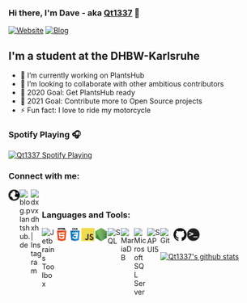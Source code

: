 ### Hi there, I'm Dave - aka [Qt1337][website] 👋

[![Website](https://img.shields.io/website?label=app.plantshub.de&style=for-the-badge&url=https%3A%2F%2Fapp.plantshub.de)](https://app.plantshub.de)
[![Blog](https://img.shields.io/website?label=blog.plantshub.de&style=for-the-badge&url=https%3A%2F%2Fblog.plantshub.de)](https://blog.plantshub.de)

## I'm a student at the DHBW-Karlsruhe

- 🌱 I’m currently working on PlantsHub
- 👯 I’m looking to collaborate with other ambitious contributors
- 🥅 2020 Goal: Get PlantsHub ready
- 🥅 2021 Goal: Contribute more to Open Source projects
- ⚡ Fun fact: I love to ride my motorcycle

### Spotify Playing 🎧

[<img src="https://now-playing-codestackr.vercel.app/api/spotify-playing" alt="Qt1337 Spotify Playing" width="350" />](https://open.spotify.com/user/yx4fy5dj4mrql6zxlubfy0zta)

### Connect with me:

[<img align="left" alt="plantshub.de" width="22px" src="https://raw.githubusercontent.com/iconic/open-iconic/master/svg/globe.svg" />][website]
[<img align="left" alt="blog.plantshub.de" width="22px" src="https://cdn.onlinewebfonts.com/svg/img_179745.png" />][blog]
[<img align="left" alt="dxvxdhxh | Instagram" width="22px" src="https://cdn.jsdelivr.net/npm/simple-icons@v3/icons/instagram.svg" />][instagram]

<br />

### Languages and Tools:

[<img align="left" alt="Jetbrains Toolbox" width="26px" src="https://icons.iconarchive.com/icons/papirus-team/papirus-apps/256/jetbrains-toolbox-icon.png" />][github]
[<img align="left" alt="HTML5" width="26px" src="https://raw.githubusercontent.com/github/explore/80688e429a7d4ef2fca1e82350fe8e3517d3494d/topics/html/html.png" />][github]
[<img align="left" alt="CSS3" width="26px" src="https://raw.githubusercontent.com/github/explore/80688e429a7d4ef2fca1e82350fe8e3517d3494d/topics/css/css.png" />][github]
[<img align="left" alt="JavaScript" width="26px" src="https://raw.githubusercontent.com/github/explore/80688e429a7d4ef2fca1e82350fe8e3517d3494d/topics/javascript/javascript.png" />][github]
[<img align="left" alt="Node.js" width="26px" src="https://raw.githubusercontent.com/github/explore/80688e429a7d4ef2fca1e82350fe8e3517d3494d/topics/nodejs/nodejs.png" />][github]
[<img align="left" alt="SQL" width="26px" src="https://img.icons8.com/metro/452/sql.png" />][github]
[<img align="left" alt="MariaDB" width="26px" src="https://cdn.iconscout.com/icon/free/png-512/mariadb-226022.png" />][github]
[<img align="left" alt="Microsoft SQL Server" width="26px" src="https://upload.wikimedia.org/wikipedia/de/thumb/8/8c/Microsoft_SQL_Server_Logo.svg/1280px-Microsoft_SQL_Server_Logo.svg.png" />][github]
[<img align="left" alt="SAPUI5" width="26px" src="https://sap.github.io/ui5-webcomponents/assets/images/logo.png" />][github]
[<img align="left" alt="Git" width="26px" src="https://upload.wikimedia.org/wikipedia/commons/thumb/3/3f/Git_icon.svg/1200px-Git_icon.svg.png" />][github]
[<img align="left" alt="GitHub" width="26px" src="https://raw.githubusercontent.com/github/explore/78df643247d429f6cc873026c0622819ad797942/topics/github/github.png" />][github]
[<img align="left" alt="Terminal" width="26px" src="https://raw.githubusercontent.com/github/explore/80688e429a7d4ef2fca1e82350fe8e3517d3494d/topics/terminal/terminal.png" />][github]

<br />
<br />

[![Qt1337's github stats](https://github-readme-stats.vercel.app/api?username=qt1337)](https://github.com/qt1337)


[website]: https://app.plantshub.de
[blog]: https://blog.plantshub.de
[instagram]: https://instagram.com/dxvxdhxh
[github]: https://github.com/qt1337
